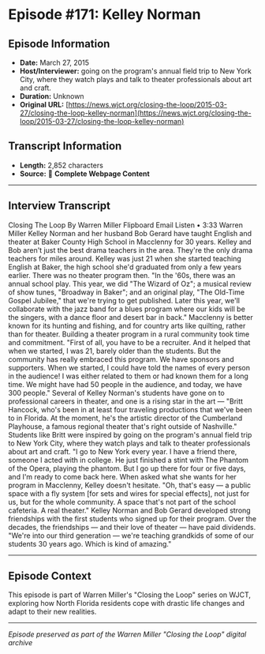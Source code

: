 # Episode #171: Kelley Norman



## Episode Information

- **Date:** March 27, 2015
- **Host/Interviewer:** going on the program's annual field trip to New York City, where they watch plays and talk to theater professionals about art and craft.
- **Duration:** Unknown
- **Original URL:** [https://news.wjct.org/closing-the-loop/2015-03-27/closing-the-loop-kelley-norman](https://news.wjct.org/closing-the-loop/2015-03-27/closing-the-loop-kelley-norman)

## Transcript Information

- **Length:** 2,852 characters
- **Source:** 📝 **Complete Webpage Content**

---

## Interview Transcript

Closing The Loop
By
Warren Miller
Flipboard
Email
Listen
•
3:33
Warren Miller
Kelley Norman and her husband Bob Gerard have taught English and theater at Baker County High School in Macclenny for 30 years. Kelley and Bob aren't just the best drama teachers in the area. They're the
only
drama teachers for miles around. Kelley was just 21 when she started teaching English at Baker, the high school she'd graduated from only a few years earlier. There was no theater program then.
"In the '60s, there was an annual school play. This year, we did "The Wizard of Oz"; a musical review of show tunes, "Broadway in Baker"; and an original play, "The Old-Time Gospel Jubilee," that we're trying to get published. Later this year, we'll collaborate with the jazz band for a blues program where our kids will be the singers, with a dance floor and desert bar in back."
Macclenny is better known for its hunting and fishing, and for country arts like quilting, rather than for theater. Building a theater program in a rural community took time and commitment.
"First of all, you have to be a recruiter. And it helped that when we started, I was 21, barely older than the students. But the community has really embraced this program. We have sponsors and supporters. When we started, I could have told the names of every person in the audience! I was either related to them or had known them for a long time. We might have had 50 people in the audience, and today, we have 300 people."
Several of Kelley Norman's students have gone on to professional careers in theater, and one is a rising star in the art — "Britt Hancock, who's been in at least four traveling productions that we've been to in Florida. At the moment, he's the artistic director of the Cumberland Playhouse, a famous regional theater that's right outside of Nashville."
Students like Britt were inspired by going on the program's annual field trip to New York City, where they watch plays and talk to theater professionals about art and craft.
"I go to New York every year. I have a friend there, someone I acted with in college. He just finished a stint with The Phantom of the Opera, playing the phantom. But I go up there for four or five days, and I'm ready to come back here.
When asked what she wants for her program in Macclenny, Kelley doesn't hesitate.
"Oh, that's easy — a public space with a fly system [for sets and wires for special effects], not just for us, but for the whole community. A space that's not part of the school cafeteria. A real theater."
Kelley Norman and Bob Gerard developed strong friendships with the first students who signed up for their program. Over the decades, the friendships — and their love of theater — have paid dividends.
"We're into our third generation — we're teaching grandkids of some of our students 30 years ago. Which is kind of amazing."

---

## Episode Context

This episode is part of Warren Miller's "Closing the Loop" series on WJCT, exploring how North Florida residents cope with drastic life changes and adapt to their new realities.



---

*Episode preserved as part of the Warren Miller "Closing the Loop" digital archive*
